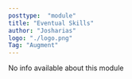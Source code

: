 ```yaml
---
posttype:  "module"  
title: "Eventual Skills"
author: "Josharias"
logo: "./logo.png"
Tag: "Augment"
---
```

No info available about this module
